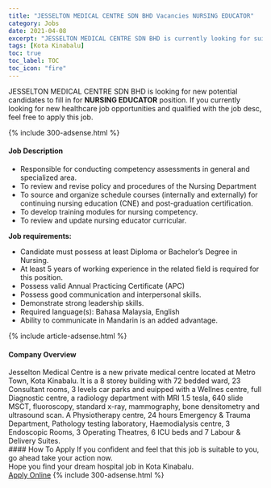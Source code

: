 ```yaml
---
title: "JESSELTON MEDICAL CENTRE SDN BHD Vacancies NURSING EDUCATOR" 
category: Jobs 
date: 2021-04-08 
excerpt: "JESSELTON MEDICAL CENTRE SDN BHD is currently looking for suitable person to fill in the NURSING EDUCATOR which positioned at Kota Kinabalu" 
tags: [Kota Kinabalu] 
toc: true 
toc_label: TOC 
toc_icon: "fire" 
--- 
```


<p>JESSELTON MEDICAL CENTRE SDN BHD is looking for new potential candidates to fill in for <b>NURSING EDUCATOR</b> position. If you currently looking for new healthcare job opportunities and qualified with the job desc, feel free to apply this job.
</p>{% include 300-adsense.html %} 
<div><div><h4>Job Description</h4></div><div><div><span><div><ul><li>Responsible for conducting competency assessments in general and specialized area.</li><li>To review and revise policy and procedures of the Nursing Department</li><li>To source and organize schedule courses (internally and externally) for continuing nursing education (CNE) and post-graduation certification.</li><li>To develop training modules for nursing competency.</li><li>To review and update nursing educator curricular.</li></ul><p><strong>Job requirements:</strong></p><ul><li>Candidate must possess at least Diploma or Bachelor&#8217;s Degree in Nursing.</li><li>At least 5 years of working experience in the related field is required for this position.</li><li>Possess valid Annual Practicing Certificate (APC)</li><li>Possess good communication and interpersonal skills.</li><li>Demonstrate strong leadership skills.</li><li>Required language(s): Bahasa Malaysia, English</li><li>Ability to communicate in Mandarin is an added advantage.</li></ul></div></span></div></div></div> 
{% include article-adsense.html %} 
<div><div><h4>Company Overview</h4></div><div><div><span><div><div>Jesselton Medical Centre is a new private medical centre located&#160;at Metro Town, Kota Kinabalu. It is a 8 storey building with&#160;72 bedded ward,&#160;23 Consultant rooms, 3 levels car parks and euipped with a Wellnes centre, full Diagnostic centre, a radiology department with MRI 1.5 tesla, 640 slide MSCT, fluoroscopy, standard x-ray, mammography, bone densitometry and ultrasound scan. A Physiotherapy centre, 24 hours Emergency &amp; Trauma Department, Pathology testing laboratory, Haemodialysis centre, 3 Endoscopic Rooms, 3 Operating Theatres, 6&#160;ICU beds and 7 Labour &amp; Delivery Suites.</div></div></span></div></div></div> 
#### How To Apply 
If you confident and feel that this job is suitable to you, go ahead take your action now. <br/> 
Hope you find your dream hospital job in Kota Kinabalu. <br/> 
<a href="https://www.jobstreet.com.my/en/job/nursing-educator-4514020?jobId=jobstreet-my-job-4514020" class="btn btn--warning" target="_blank" rel="nofollow noopenner">Apply Online</a> 
{% include 300-adsense.html %} 